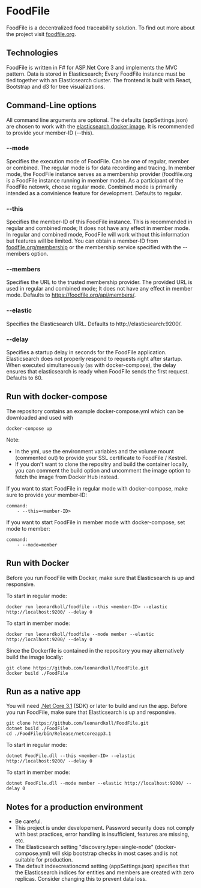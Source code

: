 # FoodFile
FoodFile is a decentralized food traceability solution. To find out more about the project visit [foodfile.org](https://foodfile.org).

## Technologies
FoodFile is written in F# for ASP.Net Core 3 and implements the MVC pattern. Data is stored in Elasticsearch; Every FoodFile instance must be tied together with an Elasticsearch cluster.
The frontend is built with React, Bootstrap and d3 for tree visualizations.

## Command-Line options
All command line arguments are optional. The defaults (appSettings.json) are chosen to work with the [elasticsearch docker image](https://hub.docker.com/_/elasticsearch). It is recommended to provide your member-ID (--this).

### --mode
Specifies the execution mode of FoodFile. Can be one of regular, member or combined. The regular mode is for data recording and tracing. In member mode, the FoodFile instance serves as a membership provider (foodfile.org is a FoodFile instance running in member mode). As a participant of the FoodFile netowrk, choose regular mode. Combined mode is primarily intended as a convinience feature for development. Defaults to regular.

### --this
Specifies the member-ID of this FoodFile instance. This is recommended in regular and combined mode; It does not have any effect in member mode. In regular and combined mode, FoodFile will work without this information but features will be limited. You can obtain a member-ID from [foodfile.org/membership](https://foodfile.org/membership) or the membership service specified with the --members option.

### --members
Specifies the URL to the trusted membership provider. The provided URL is used in regular and combined mode; It does not have any effect in member mode. Defaults to https://foodfile.org/api/members/.

### --elastic
Specifies the Elasticsearch URL. Defaults to http://elasticsearch:9200/.

### --delay
Specifies a startup delay in seconds for the FoodFile application. Elasticsearch does not properly respond to requests right after startup. When executed simultaneously (as with docker-compose), the delay ensures that elasticsearch is ready when FoodFile sends the first request. Defaults to 60.

## Run with docker-compose

The repository contains an example docker-compose.yml which can be downloaded and used with
```
docker-compose up
```
Note:
* In the yml, use the environment variables and the volume mount (commented out) to provide your SSL certificate to FoodFile / Kestrel.
* If you don't want to clone the repositry and build the container locally, you can comment the build option and uncomment the image option to fetch the image from Docker Hub instead.

If you want to start FoodFile in regular mode with docker-compose, make sure to provide your member-ID:
```
command:
    - --this=<member-ID>
```
If you want to start FoodFile in member mode with docker-compose, set mode to member:
```
command:
    - --mode=member
```

## Run with Docker
Before you run FoodFile with Docker, make sure that Elasticsearch is up and responsive.

To start in regular mode:
```
docker run leonardkoll/foodfile --this <member-ID> --elastic http://localhost:9200/ --delay 0
```

To start in member mode:
```
docker run leonardkoll/foodfile --mode member --elastic http://localhost:9200/ --delay 0
```

Since the Dockerfile is contained in the repository you may alternatively build the image locally:
```
git clone https://github.com/leonardkoll/FoodFile.git
docker build ./FoodFile
```

## Run as a native app
You will need [.Net Core 3.1](https://dotnet.microsoft.com/download/dotnet-core/3.1) (SDK) or later to build and run the app. Before you run FoodFile, make sure that Elasticsearch is up and responsive.
```
git clone https://github.com/leonardkoll/FoodFile.git
dotnet build ./FoodFile
cd ./FoodFile/bin/Release/netcoreapp3.1
```

To start in regular mode:
```
dotnet FoodFile.dll --this <member-ID> --elastic http://localhost:9200/ --delay 0
```

To start in member mode:
```
dotnet FoodFile.dll --mode member --elastic http://localhost:9200/ --delay 0
```

## Notes for a production environment
* Be careful.
* This project is under developement. Password security does not comply with best practices, error handling is insufficient, features are missing, etc.
* The Elasticsearch setting "discovery.type=single-node" (docker-compose.yml) will skip bootstrap checks in most cases and is not suitable for production.
* The default indexcreationcmd setting (appSettings.json) specifies that the Elasticsearch indices for entities and members are created with zero replicas. Consider changing this to prevent data loss.
